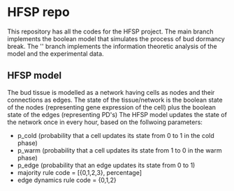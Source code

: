# HFSP repo
This repository has all the codes for the HFSP project. The main branch implements the boolean model that simulates the process of bud dormancy break. The '' branch implements the information theoretic analysis of the model and the experimental data.

## HFSP model
The bud tissue is modelled as a network having cells as nodes and their connections as edges. The state of the tissue/network is the boolean state of the nodes (representing gene expression of the cell) plus the boolean state of the edges (representing PD's) The HFSP model updates the state of the network once in every hour, based on the follwoing parameters:
- p_cold (probability that a cell updates its state from 0 to 1 in the cold phase)
- p_warm (probability that a cell updates its state from 1 to 0 in the warm phase)
- p_edge (probability that an edge updates its state from 0 to 1)
- majority rule code = [{0,1,2,3}, percentage]
- edge dynamics rule code = {0,1,2}
